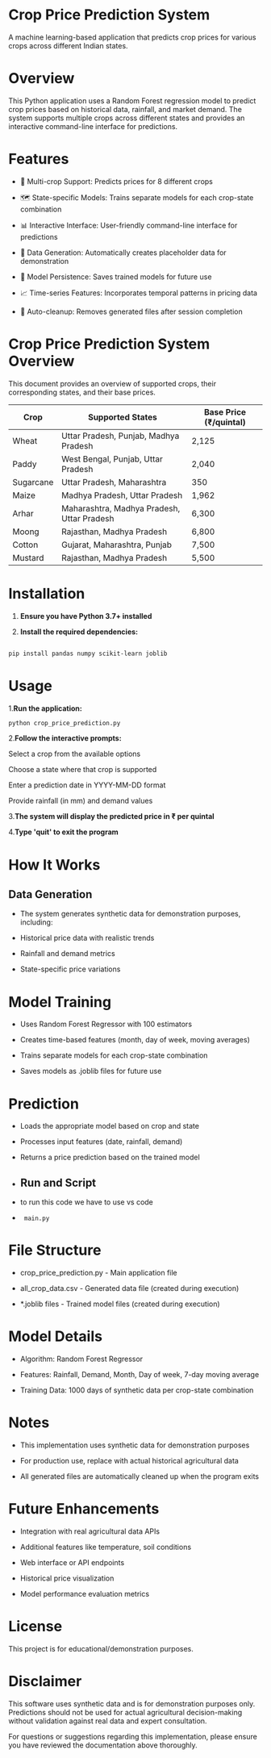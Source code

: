 # Crop Price Prediction System
A machine learning-based application that predicts crop prices for various crops across different Indian states.

# Overview
This Python application uses a Random Forest regression model to predict crop prices based on historical data, rainfall, and market demand. The system supports multiple crops across different states and provides an interactive command-line interface for predictions.

# Features
- 🎯 Multi-crop Support: Predicts prices for 8 different crops

- 🗺️ State-specific Models: Trains separate models for each crop-state combination

- 📊 Interactive Interface: User-friendly command-line interface for predictions

- 🔄 Data Generation: Automatically creates placeholder data for demonstration

- 💾 Model Persistence: Saves trained models for future use

- 📈 Time-series Features: Incorporates temporal patterns in pricing data

- 🧹 Auto-cleanup: Removes generated files after session completion

# Crop Price Prediction System Overview

This document provides an overview of supported crops, their corresponding states, and their base prices.

| Crop      | Supported States                            | Base Price (₹/quintal) |
|-----------|---------------------------------------------|------------------------|
| Wheat     | Uttar Pradesh, Punjab, Madhya Pradesh       | 2,125                  |
| Paddy     | West Bengal, Punjab, Uttar Pradesh          | 2,040                  |
| Sugarcane | Uttar Pradesh, Maharashtra                  | 350                    |
| Maize     | Madhya Pradesh, Uttar Pradesh               | 1,962                  |
| Arhar     | Maharashtra, Madhya Pradesh, Uttar Pradesh  | 6,300                  |
| Moong     | Rajasthan, Madhya Pradesh                   | 6,800                  |
| Cotton    | Gujarat, Maharashtra, Punjab                | 7,500                  |
| Mustard   | Rajasthan, Madhya Pradesh                   | 5,500                  |
# Installation
1. **Ensure you have Python 3.7+ installed**

2. **Install the required dependencies:**

``` bash

pip install pandas numpy scikit-learn joblib
```

# Usage
1.**Run the application:**

```bash
python crop_price_prediction.py
```
2.**Follow the interactive prompts:**

 Select a crop from the available options

Choose a state where that crop is supported

Enter a prediction date in YYYY-MM-DD format

Provide rainfall (in mm) and demand values

3.**The system will display the predicted price in ₹ per quintal**

4.**Type 'quit' to exit the program**

# How It Works
## Data Generation
- The system generates synthetic data for demonstration purposes, including:

- Historical price data with realistic trends

- Rainfall and demand metrics

- State-specific price variations

# Model Training
- Uses Random Forest Regressor with 100 estimators

- Creates time-based features (month, day of week, moving averages)

- Trains separate models for each crop-state combination

- Saves models as .joblib files for future use

# Prediction
- Loads the appropriate model based on crop and state

- Processes input features (date, rainfall, demand)

- Returns a price prediction based on the trained model
- ## Run and Script ##
- to run this code we have to  use vs code
- `` main.py``

#  File Structure
- crop_price_prediction.py - Main application file
 
- all_crop_data.csv - Generated data file (created during execution)

- *.joblib files - Trained model files (created during execution)

# Model Details
- Algorithm: Random Forest Regressor

- Features: Rainfall, Demand, Month, Day of week, 7-day moving average

- Training Data: 1000 days of synthetic data per crop-state combination

# Notes
- This implementation uses synthetic data for demonstration purposes

- For production use, replace with actual historical agricultural data

- All generated files are automatically cleaned up when the program exits

# Future Enhancements
- Integration with real agricultural data APIs

- Additional features like temperature, soil conditions

- Web interface or API endpoints

- Historical price visualization

- Model performance evaluation metrics

# License
This project is for educational/demonstration purposes.
# Disclaimer
This software uses synthetic data and is for demonstration purposes only. Predictions should not be used for actual agricultural decision-making without validation against real data and expert consultation.

For questions or suggestions regarding this implementation, please ensure you have reviewed the documentation above thoroughly.


